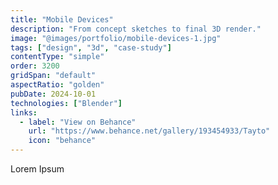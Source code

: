 ```yaml
---
title: "Mobile Devices"
description: "From concept sketches to final 3D render."
image: "@images/portfolio/mobile-devices-1.jpg"
tags: ["design", "3d", "case-study"]
contentType: "simple"
order: 3200
gridSpan: "default"
aspectRatio: "golden"
pubDate: 2024-10-01
technologies: ["Blender"]
links:
  - label: "View on Behance"
    url: "https://www.behance.net/gallery/193454933/Tayto"
    icon: "behance"
---
```


Lorem Ipsum 